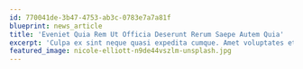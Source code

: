 ```yaml
---
id: 770041de-3b47-4753-ab3c-0783e7a7a81f
blueprint: news_article
title: 'Eveniet Quia Rem Ut Officia Deserunt Rerum Saepe Autem Quia'
excerpt: 'Culpa ex sint neque quasi expedita cumque. Amet voluptates et possimus sit possimus dolorum. Sit qui nostrum sit itaque dolorem explicabo aut.'
featured_image: nicole-elliott-n9de44vszlm-unsplash.jpg
---
```

